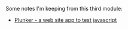 Some notes I'm keeping from this third module:

* [Plunker - a web site app to test javascript](http://plnkr.co)
